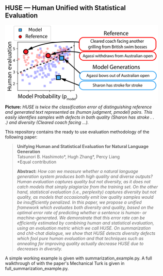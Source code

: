 
## HUSE &mdash; Human Unified with Statistical Evaluation

![Teaser image](./opening_fig.png)
**Picture:** *HUSE is twice the classification error of distinguishing reference and generated text represented as (human judgment, pmodel) pairs. This easily identifies samples with defects in both quality (Sharon has stroke . . .) and diversity (Cleared coach facing ...).*

This repository contains the ready to use evaluation methodology of the following paper:

> **Unifying Human and Statistical Evaluation for Natural Language Generation**<br>
> Tatsunori B. Hashimoto*, Hugh Zhang*, Percy Liang<br>
> *Equal contribution
>
> **Abstract:** *How can we measure whether a natural language generation system produces both high quality and diverse outputs?
Human evaluation captures quality but not diversity, as it does not catch models that simply plagiarize from the training set. On the other hand, statistical evaluation (i.e., perplexity) captures diversity but not quality, as models that occasionally emit low quality samples would be insufficiently penalized. In this paper, we propose a unified framework which evaluates both diversity and quality, based on the optimal error rate of predicting whether a sentence is human- or machine-generated. We demonstrate that this error rate can be efficiently estimated by combining human and statistical evaluation, using an evaluation metric which we call HUSE. On summarization and chit-chat dialogue, we show that HUSE detects diversity defects which fool pure human evaluation and that techniques such as annealing for improving quality actually decrease HUSE due to decreases in diversity.*

A simple working example is given with summarization_example.py. A full walkthrough of with the paper's Mechanical Turk is given in full_summarization_example.py.
